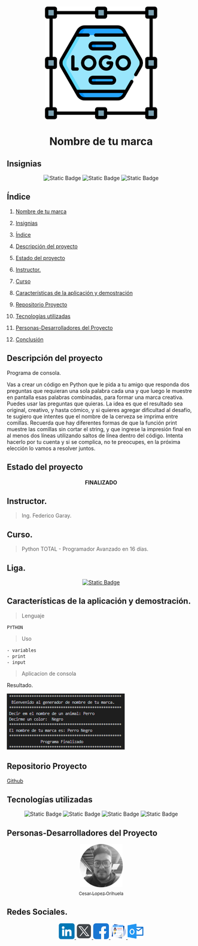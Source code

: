 <p align="center">
<img src="./img/logo.png"
 width="300">
</p>

<h1 align="center" id="marca">Nombre de tu marca</h1>

## Insignias

<section align="center">

![Static Badge](https://img.shields.io/badge/CURSO-PRACTICA-green)
![Static Badge](https://img.shields.io/badge/LENGUAJE-PYTHON-blue)
![Static Badge](https://img.shields.io/badge/PLATAFORMA-Udemy-purple)

</section>

## Índice

1. [Nombre de tu marca](#marca)

2. [Insignias](#insignias)

3. [Índice](#índice)

4. [Descripción del proyecto](#descripción-del-proyecto)

5. [Estado del proyecto](#Estado-del-proyecto)

6. [Instructor.](#instructor)

7. [Curso](#curso)

7. [Características de la aplicación y demostración](#Características-de-la-aplicación-y-demostración)

8. [Repositorio Proyecto](#acceso-proyecto)

9. [Tecnologías utilizadas](#tecnologías-utilizadas)

10. [Personas-Desarrolladores del Proyecto](#personas-desarrolladores)

11. [Conclusión](#conclusión)

## Descripción del proyecto

Programa de consola.

Vas a crear un código en Python que le pida a tu amigo que responda dos preguntas que
requieran una sola palabra cada una y que luego le muestre en pantalla esas palabras
combinadas, para formar una marca creativa.
Puedes usar las preguntas que quieras. La idea es que el resultado sea original, creativo, y hasta
cómico, y si quieres agregar dificultad al desafío, te sugiero que intentes que el nombre de la
cerveza se imprima entre comillas. Recuerda que hay diferentes formas de que la función print
muestre las comillas sin cortar el string, y que ingrese la impresión final en al menos dos líneas
utilizando saltos de línea dentro del código.
Intenta hacerlo por tu cuenta y si se complica, no te preocupes, en la próxima elección lo vamos
a resolver juntos.

## Estado del proyecto

<h4 align="center">
FINALIZADO
</h4>

## Instructor.

> Ing. Federico Garay.

## Curso.

> Python TOTAL - Programador Avanzado en 16 días.

## Liga.
<section align="center"> 

[![Static Badge](https://img.shields.io/badge/Link-Udemy-purple) ](https://www.udemy.com/course/python-total/)

</section>

## Características de la aplicación y demostración.

> Lenguaje

    PYTHON

> Uso

    - variables
    - print
    - input

> Aplicacion de consola

Resultado.

![![alt text](img/image.png)](img/image.png)

## Repositorio Proyecto

[Github](https://github.com/Chinicuil87/programacionpython/tree/main/proyecto1)

## Tecnologías utilizadas

<section align="center">

![Static Badge](https://img.shields.io/badge/IDE-PyCharm-yellow) ![Static Badge](https://img.shields.io/badge/LENGUAJE-PYTHON-blue) ![Static Badge](https://img.shields.io/badge/PYTHON-3.12.4-red)
![Static Badge](https://img.shields.io/badge/IDE-VSC-blue)

</section>

## Personas-Desarrolladores del Proyecto

<section align="center">

[<img src="./img/chinicuil.png" width=115><br><sub>Cesar Lopez Orihuela</sub>](https://github.com/Chinicuil87)

</section>

## Redes Sociales.

<section align="center">
<a href="https://www.linkedin.com/in/cesar-lopez-orihuela-796b82271/">
<img src="/img/linkedin.png" alt="icono linkdin" style="width:42px;height:42px;">
</a>
<a href="https://twitter.com/Cesar_22_">
<img src="/img/logotipos.png" alt="icono x" style="width:42px;height:42px; background-color:white; border-radius:7px;">
</a>
<a href="https://www.facebook.com/23.Cesar">
<img src="/img/facebook.png" alt="icono facebook" style="width:42px;height:42px; border-radius:7px;">
</a>
<a href="https://clopez.info/">
<img src="/img/cv.png" alt="icono mi pagina" style="width:42px;height:42px;">
</a>
<a href="mailto:clopezorihuela@hotmail.com">
<img src="/img/panorama.png" alt="icono correo electronico" style="width:42px;height:42px;">
</a>
</section>
